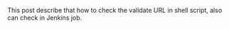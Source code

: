 This post describe that how to check the validate URL in shell script, also can check in Jenkins job.
